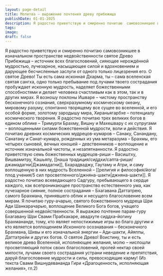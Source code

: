 ```yaml
---
layout: page-detail
title: Молитва – выражение почтения древу прибежища
publishDate: 01-01-2025
description: Я радостно приветствую и смиренно почитаю  самовозникшее в изначальном пространстве недвойственности  святое Древо Прибежища – источник всех благословений, сияющее нерождённой мудростью...
tags:
image:
draft: false
---
```

Я радостно приветствую и смиренно почитаю  самовозникшее в изначальном пространстве недвойственности  святое Древо Прибежища – источник всех благословений, сияющее нерождённой мудростью,  лучезарное, насыщающее силой и вдохновением  и дарующее бесчисленные заслуги  от одного только лицезрения его. О святое Древо! Ты есть сама исконная Дхарма,  ты – сама вселенская святая сангха, одно только пребывание под лучами твоего сострадания  пробуждает исконную мудрость,  наделяет божественными способностями и делает человека счастливым как в этом, так и в других мирах. Я возношу поклоны Ишваре –  чистому пространству бесконечного сознания,  сверхразумному космическому океану, мировому разуму,  спонтанно творящему все сущее во вселенной, и его особой форме, золотому зародышу мира, Хираньягарбхе –  потенциалу космического творения. Я радостно почитаю трех великих богов в едином облике –  Тримурти Брахму, Вишну и Махешвару с их супругами –  воплощенными силами божественной мудрости,  воли и действия. Я почитаю древних космических мудрецов-кумаров –  Санаку, Санандану, Санатану и Санат-кумара,  рожденных из ума метаразума – Брахмы, его четырех сыновей, вечных юношей – девственников –  воплощение и источник изначальной чистоты,  и незапятнанности. Я радостно приветствую семь божественных мудрецов-риши –  Васиштху, Вишвамитру, Кашьяпу, [[наша традиция/сиддхи/сапта-риши/джамадагни|Джамадагни]],  Бхарадваджу, Гаутаму и Атри, и саму воплощенную в них мудрость Вселенной –  [[религия и философия/йога/плод учения/5 сил просветленного/джняна-шакти|джняна-шакти]]. Я радостно почитаю всеведающего Садгуру,  пребывающего в сердце каждого,  как всепроникающее пространство естественного ума, как лучезарное сияние, полное сострадания –  Бхагавана Даттатрею, самого Брахмана,  принявшего облик и несущего благословение всем мирам. Я почитаю гуру-ачарью, святого божественного мудреца  Шри Ади Шанкарачарью, воплощение Великого Бога богов,  учащего совершенной недвойственности. Я выражаю почтение парам-гуру Бхагавану Шри Свами Прабхакаре,  авадхуте сиддха–йогину Брахмананде,  тому, кто являет непостижимые игры во благо другим и кто является воплощением Исконного осознавания –  бесконечного Брахмана, Шивы и его изначальной энергии –  Ади-шакти, Айяппы, Даттатрейи и других богов. О святое Древо! Воистину, ты и есть великое древо Вселенной,  исполняющее желания, молю – ниспошли просветляющий поток своих благословений,  пролей нектар своей милости,  лучами своего сострадания устрани неведение и препятствия, даруй благословение мудрости и силы, превосходящие карму!
(Из текста Свами Вишнудевананда Гири «Драгоценность, исполняющая желания», гл.2)
  
  
